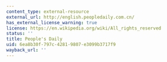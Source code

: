 ```yaml
---
content_type: external-resource
external_url: http://english.peopledaily.com.cn/
has_external_license_warning: true
license: https://en.wikipedia.org/wiki/All_rights_reserved
status: ''
title: People's Daily
uid: 6ea8b30f-797c-4281-9807-e3099b3717f9
wayback_url: ''
---
```

